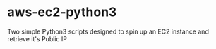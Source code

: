 # aws-ec2-python3
Two simple Python3 scripts designed to spin up an EC2 instance and retrieve it's Public IP
